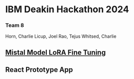 # IBM Deakin Hackathon 2024
### Team 8
Horn, Charlie
Licup, Joel
Rao, Tejus
Whitsed, Charlie

## [Mistal Model LoRA Fine Tuning](./model-fine-tuning/)

## React Prototype App

